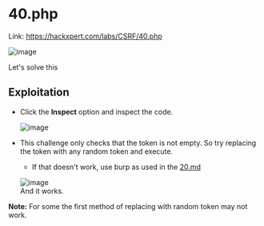 # 40.php
Link: https://hackxpert.com/labs/CSRF/40.php<br>

![image](https://user-images.githubusercontent.com/73820496/215307034-37d93577-b00a-4a85-b6f5-9f839aceb352.png)
<br>

Let's solve this

## Exploitation
- Click the **Inspect** option and inspect the code.<br>

  ![image](https://user-images.githubusercontent.com/73820496/215307061-4b557e1b-38b3-4614-ace6-8bba57068913.png)<br>
  
- This challenge only checks that the token is not empty. So try replacing the token with any random token and execute. 
  - If that doesn't work, use burp as used in the [20.md](https://github.com/R0h1t3/Hackxpert-Labs/blob/main/CSRF/20.md)<br>

  ![image](https://user-images.githubusercontent.com/73820496/215307161-ef3ff7eb-4b85-4f4d-a535-19c9b63f5d52.png)
  <br> And it works.
  
**Note:** For some the first method of replacing with random token may not work.
  
